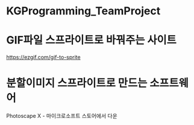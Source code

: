 # KGProgramming_TeamProject

# GIF파일 스프라이트로 바꿔주는 사이트
https://ezgif.com/gif-to-sprite

# 분할이미지 스프라이트로 만드는 소프트웨어
Photoscape X - 마이크로소프트 스토어에서 다운
